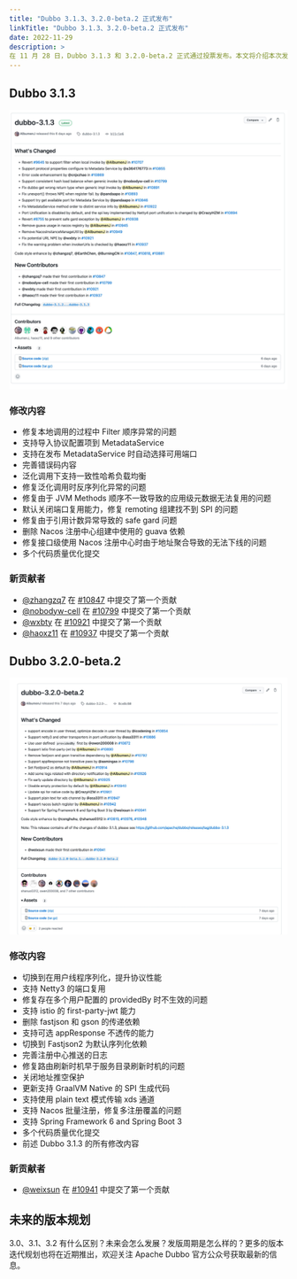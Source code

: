 ```yaml
---
title: "Dubbo 3.1.3、3.2.0-beta.2 正式发布"
linkTitle: "Dubbo 3.1.3、3.2.0-beta.2 正式发布"
date: 2022-11-29
description: >
在 11 月 28 日，Dubbo 3.1.3 和 3.2.0-beta.2 正式通过投票发布。本文将介绍本次发布的变化一览。
---
```


## Dubbo 3.1.3

![image.png](/imgs/blog/release/3-1-3.png)

### 修改内容

- 修复本地调用的过程中 Filter 顺序异常的问题
- 支持导入协议配置项到 MetadataService
- 支持在发布 MetadataService 时自动选择可用端口
- 完善错误码内容
- 泛化调用下支持一致性哈希负载均衡
- 修复泛化调用时反序列化异常的问题
- 修复由于 JVM Methods 顺序不一致导致的应用级元数据无法复用的问题
- 默认关闭端口复用能力，修复 remoting 组建找不到 SPI 的问题
- 修复由于引用计数异常导致的 safe gard 问题
- 删除 Nacos 注册中心组建中使用的 guava 依赖
- 修复接口级使用 Nacos 注册中心时由于地址聚合导致的无法下线的问题
- 多个代码质量优化提交

### 新贡献者

- [@zhangzq7](https://github.com/zhangzq7) 在 [#10847](https://github.com/apache/dubbo/pull/10847) 中提交了第一个贡献
- [@nobodyw-cell](https://github.com/nobodyw-cell) 在 [#10799](https://github.com/apache/dubbo/pull/10799) 中提交了第一个贡献
- [@wxbty](https://github.com/wxbty) 在 [#10921](https://github.com/apache/dubbo/pull/10921) 中提交了第一个贡献
- [@haoxz11](https://github.com/haoxz11) 在 [#10937](https://github.com/apache/dubbo/pull/10937) 中提交了第一个贡献

## Dubbo 3.2.0-beta.2
![image.png](/imgs/blog/release/3-2-0-beta-2.png)
### 修改内容

- 切换到在用户线程序列化，提升协议性能
- 支持 Netty3 的端口复用
- 修复存在多个用户配置的 providedBy 时不生效的问题
- 支持 istio 的 first-party-jwt 能力
- 删除 fastjson 和 gson 的传递依赖
- 支持可选 appResponse 不透传的能力
- 切换到 Fastjson2 为默认序列化依赖
- 完善注册中心推送的日志
- 修复路由刷新时机早于服务目录刷新时机的问题
- 关闭地址推空保护
- 更新支持 GraalVM Native 的 SPI 生成代码
- 支持使用 plain text 模式传输 xds 通道
- 支持 Nacos 批量注册，修复多注册覆盖的问题
- 支持 Spring Framework 6 and Spring Boot 3
- 多个代码质量优化提交
- 前述 Dubbo 3.1.3 的所有修改内容

### 新贡献者

- [@weixsun](https://github.com/weixsun) 在 [#10941](https://github.com/apache/dubbo/pull/10941) 中提交了第一个贡献

## 未来的版本规划

3.0、3.1、3.2 有什么区别？未来会怎么发展？发版周期是怎么样的？更多的版本迭代规划也将在近期推出，欢迎关注 Apache Dubbo 官方公众号获取最新的信息。
